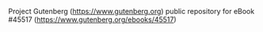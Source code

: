 Project Gutenberg (https://www.gutenberg.org) public repository for eBook #45517 (https://www.gutenberg.org/ebooks/45517)
